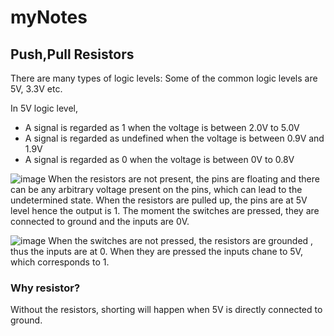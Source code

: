 # myNotes
## Push,Pull Resistors

There are many types of logic levels:
Some of the common logic levels are 5V, 3.3V etc.

In 5V logic level, 
- A signal is regarded as 1 when the voltage is between 2.0V to 5.0V
- A  signal is regarded as undefined when the voltage is between 0.9V and 1.9V
- A signal is regarded as 0 when the voltage is between 0V to 0.8V 

![image](https://github.com/user-attachments/assets/7efee9d8-4dc2-4c58-8b60-dae1e779d861)
When the resistors are not present, the pins are floating and there can be any arbitrary voltage
present on the pins, which can lead to the undetermined state. 
When the resistors are pulled up, the pins are at 5V level hence the output is 1. The moment the switches are 
pressed, they are connected to ground and the inputs are 0V.

![image](https://github.com/user-attachments/assets/b7eaf8fb-5130-470f-a722-d8b7300d9158)
When the switches are not pressed, the resistors are grounded , thus the inputs are at 0. When they are pressed
the inputs chane to 5V, which corresponds to 1.

### Why resistor?
Without the resistors, shorting will happen when 5V is directly connected to ground.
